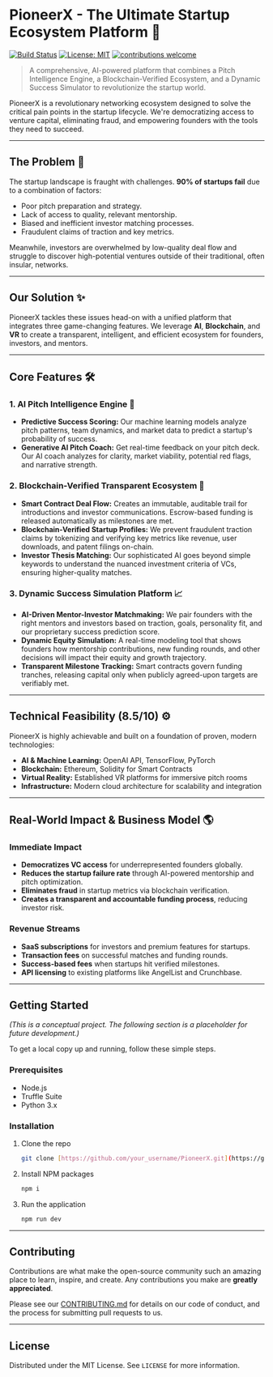 # PioneerX - The Ultimate Startup Ecosystem Platform 🚀

[![Build Status](https://img.shields.io/badge/build-passing-brightgreen)](https://github.com)
[![License: MIT](https://img.shields.io/badge/License-MIT-yellow.svg)](https://opensource.org/licenses/MIT)
[![contributions welcome](https://img.shields.io/badge/contributions-welcome-brightgreen.svg?style=flat)](./CONTRIBUTING.md)

> A comprehensive, AI-powered platform that combines a Pitch Intelligence Engine, a Blockchain-Verified Ecosystem, and a Dynamic Success Simulator to revolutionize the startup world.

PioneerX is a revolutionary networking ecosystem designed to solve the critical pain points in the startup lifecycle. We're democratizing access to venture capital, eliminating fraud, and empowering founders with the tools they need to succeed.

---

## The Problem 🎯

The startup landscape is fraught with challenges. **90% of startups fail** due to a combination of factors:
* Poor pitch preparation and strategy.
* Lack of access to quality, relevant mentorship.
* Biased and inefficient investor matching processes.
* Fraudulent claims of traction and key metrics.

Meanwhile, investors are overwhelmed by low-quality deal flow and struggle to discover high-potential ventures outside of their traditional, often insular, networks.

---

## Our Solution ✨

PioneerX tackles these issues head-on with a unified platform that integrates three game-changing features. We leverage **AI**, **Blockchain**, and **VR** to create a transparent, intelligent, and efficient ecosystem for founders, investors, and mentors.

---

## Core Features 🛠️

### 1. AI Pitch Intelligence Engine 🧠
* **Predictive Success Scoring:** Our machine learning models analyze pitch patterns, team dynamics, and market data to predict a startup's probability of success.
* **Generative AI Pitch Coach:** Get real-time feedback on your pitch deck. Our AI coach analyzes for clarity, market viability, potential red flags, and narrative strength.

### 2. Blockchain-Verified Transparent Ecosystem 🔗
* **Smart Contract Deal Flow:** Creates an immutable, auditable trail for introductions and investor communications. Escrow-based funding is released automatically as milestones are met.
* **Blockchain-Verified Startup Profiles:** We prevent fraudulent traction claims by tokenizing and verifying key metrics like revenue, user downloads, and patent filings on-chain.
* **Investor Thesis Matching:** Our sophisticated AI goes beyond simple keywords to understand the nuanced investment criteria of VCs, ensuring higher-quality matches.

### 3. Dynamic Success Simulation Platform 📈
* **AI-Driven Mentor-Investor Matchmaking:** We pair founders with the right mentors and investors based on traction, goals, personality fit, and our proprietary success prediction score.
* **Dynamic Equity Simulation:** A real-time modeling tool that shows founders how mentorship contributions, new funding rounds, and other decisions will impact their equity and growth trajectory.
* **Transparent Milestone Tracking:** Smart contracts govern funding tranches, releasing capital only when publicly agreed-upon targets are verifiably met.

---

## Technical Feasibility (8.5/10) ⚙️

PioneerX is highly achievable and built on a foundation of proven, modern technologies:
* **AI & Machine Learning:** OpenAI API, TensorFlow, PyTorch
* **Blockchain:** Ethereum, Solidity for Smart Contracts
* **Virtual Reality:** Established VR platforms for immersive pitch rooms
* **Infrastructure:** Modern cloud architecture for scalability and integration

---

## Real-World Impact & Business Model 🌎

### Immediate Impact
* **Democratizes VC access** for underrepresented founders globally.
* **Reduces the startup failure rate** through AI-powered mentorship and pitch optimization.
* **Eliminates fraud** in startup metrics via blockchain verification.
* **Creates a transparent and accountable funding process**, reducing investor risk.

### Revenue Streams
* **SaaS subscriptions** for investors and premium features for startups.
* **Transaction fees** on successful matches and funding rounds.
* **Success-based fees** when startups hit verified milestones.
* **API licensing** to existing platforms like AngelList and Crunchbase.

---

## Getting Started

*(This is a conceptual project. The following section is a placeholder for future development.)*

To get a local copy up and running, follow these simple steps.

### Prerequisites
* Node.js
* Truffle Suite
* Python 3.x

### Installation
1.  Clone the repo
    ```sh
    git clone [https://github.com/your_username/PioneerX.git](https://github.com/roguesehaj/PioneerX.git)
    ```
2.  Install NPM packages
    ```sh
    npm i
    ```
3.  Run the application
    ```sh
    npm run dev
    ```

---

## Contributing

Contributions are what make the open-source community such an amazing place to learn, inspire, and create. Any contributions you make are **greatly appreciated**.

Please see our [CONTRIBUTING.md](./CONTRIBUTING.md) for details on our code of conduct, and the process for submitting pull requests to us.

---

## License

Distributed under the MIT License. See `LICENSE` for more information.
